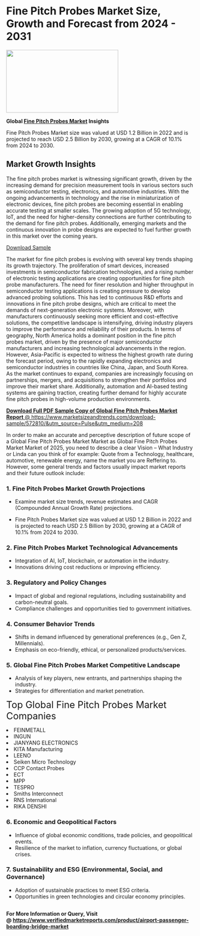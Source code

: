 <H1>Fine Pitch Probes Market Size, Growth and Forecast from 2024 - 2031</H1><img class="aligncenter size-medium wp-image-584254" src="https://thirdeyenews.in/wp-content/uploads/2024/09/Global-Market-Research-300x168.jpeg" alt="" width="300" height="168" /><p><strong>Global&nbsp;<a href="https://www.marketsizeandtrends.com/download-sample/572810/&amp;utm_source=Pulse&amp;utm_medium=208">Fine Pitch Probes Market</a> Insights</strong></p><p>Fine Pitch Probes Market size was valued at USD 1.2 Billion in 2022 and is projected to reach USD 2.5 Billion by 2030, growing at a CAGR of 10.1% from 2024 to 2030.</p><p><h2>Market Growth Insights</h2> <p>The fine pitch probes market is witnessing significant growth, driven by the increasing demand for precision measurement tools in various sectors such as semiconductor testing, electronics, and automotive industries. With the ongoing advancements in technology and the rise in miniaturization of electronic devices, fine pitch probes are becoming essential in enabling accurate testing at smaller scales. The growing adoption of 5G technology, IoT, and the need for higher-density connections are further contributing to the demand for fine pitch probes. Additionally, emerging markets and the continuous innovation in probe designs are expected to fuel further growth in this market over the coming years.</p> <p><a href="sample-link">Download Sample</a></p> <p>The market for fine pitch probes is evolving with several key trends shaping its growth trajectory. The proliferation of smart devices, increased investments in semiconductor fabrication technologies, and a rising number of electronic testing applications are creating opportunities for fine pitch probe manufacturers. The need for finer resolution and higher throughput in semiconductor testing applications is creating pressure to develop advanced probing solutions. This has led to continuous R&D efforts and innovations in fine pitch probe designs, which are critical to meet the demands of next-generation electronic systems. Moreover, with manufacturers continuously seeking more efficient and cost-effective solutions, the competitive landscape is intensifying, driving industry players to improve the performance and reliability of their products. In terms of geography, North America holds a dominant position in the fine pitch probes market, driven by the presence of major semiconductor manufacturers and increasing technological advancements in the region. However, Asia-Pacific is expected to witness the highest growth rate during the forecast period, owing to the rapidly expanding electronics and semiconductor industries in countries like China, Japan, and South Korea. As the market continues to expand, companies are increasingly focusing on partnerships, mergers, and acquisitions to strengthen their portfolios and improve their market share. Additionally, automation and AI-based testing systems are gaining traction, creating further demand for highly accurate fine pitch probes in high-volume production environments.</p> <p><a href="get-more-link"></p><p><span class=""><strong>Download Full PDF Sample Copy of Global Fine Pitch Probes Market Report</strong> @ <a href="https://www.marketsizeandtrends.com/download-sample/572810/&amp;utm_source=Pulse&amp;utm_medium=208" target="_blank">https://www.marketsizeandtrends.com/download-sample/572810/&amp;utm_source=Pulse&amp;utm_medium=208</a></span></p><p>In order to make an accurate and perceptive description of future scope of a Global&nbsp;Fine Pitch Probes Market Market as Global&nbsp;Fine Pitch Probes Market Market of 2025, you need to describe a clear Vision &ndash; What Industry or Linda can you think of for example: Quote from a Technology, healthcare, automotive, renewable energy, name the market you are Reffering to. However, some general trends and factors usually impact market reports and their future outlook include:</p><h3>1.&nbsp;<strong>Fine Pitch Probes Market Growth Projections</strong></h3><ul><li>Examine market size trends, revenue estimates and CAGR (Compounded Annual Growth Rate) projections.</li><li><p>Fine Pitch Probes Market size was valued at USD 1.2 Billion in 2022 and is projected to reach USD 2.5 Billion by 2030, growing at a CAGR of 10.1% from 2024 to 2030.</p></li></ul><h3>2.&nbsp;<strong>Fine Pitch Probes Market Technological Advancements</strong></h3><ul><li>Integration of AI, IoT, blockchain, or automation in the industry.</li><li>Innovations driving cost reductions or improving efficiency.</li></ul><h3>3.&nbsp;<strong>Regulatory and Policy Changes</strong></h3><ul><li>Impact of global and regional regulations, including sustainability and carbon-neutral goals.</li><li>Compliance challenges and opportunities tied to government initiatives.</li></ul><h3>4.&nbsp;<strong>Consumer Behavior Trends</strong></h3><ul><li>Shifts in demand influenced by generational preferences (e.g., Gen Z, Millennials).</li><li>Emphasis on eco-friendly, ethical, or personalized products/services.</li></ul><h3>5.&nbsp;<strong>Global Fine Pitch Probes Market Competitive Landscape</strong></h3><ul><li>Analysis of key players, new entrants, and partnerships shaping the industry.</li><li>Strategies for differentiation and market penetration.</li></ul><p data-pm-slice="1 1 []"><span style="color: inherit; font-family: inherit; font-size: 25px;">Top Global Fine Pitch Probes Market Companies</span></p><div class="" data-test-id=""><p><li>FEINMETALL</li><li> INGUN</li><li> JIANYANG ELECTRONICS</li><li> KITA Manufacturing</li><li> LEENO</li><li> Seiken Micro Technology</li><li> CCP Contact Probes</li><li> ECT</li><li> MPP</li><li> TESPRO</li><li> Smiths Interconnect</li><li> RNS International</li><li> RIKA DENSHI</li></p></div><h3>6.&nbsp;<strong>Economic and Geopolitical Factors</strong></h3><ul><li>Influence of global economic conditions, trade policies, and geopolitical events.</li><li>Resilience of the market to inflation, currency fluctuations, or global crises.</li></ul><h3>7.&nbsp;<strong>Sustainability and ESG (Environmental, Social, and Governance)</strong></h3><ul><li>Adoption of sustainable practices to meet ESG criteria.</li><li>Opportunities in green technologies and circular economy principles.</li></ul><h2><strong style="font-size: 14px;">For More Information or Query, Visit @&nbsp;</strong><a style="background-color: #ffffff; font-size: 14px;" href="https://www.marketsizeandtrends.com/report/fine-pitch-probes-market/" target="_blank">https://www.verifiedmarketreports.com/product/airport-passenger-boarding-bridge-market</a></h2>
